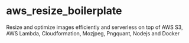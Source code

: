 # aws_resize_boilerplate
Resize and optimize images efficiently and serverless on top of AWS S3, AWS Lambda, Cloudformation, Mozjpeg, Pngquant, Nodejs and Docker
